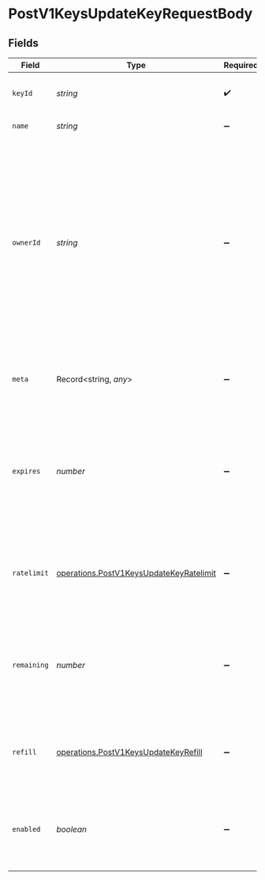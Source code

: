 # PostV1KeysUpdateKeyRequestBody


## Fields

| Field                                                                                                                                                                                                                     | Type                                                                                                                                                                                                                      | Required                                                                                                                                                                                                                  | Description                                                                                                                                                                                                               | Example                                                                                                                                                                                                                   |
| ------------------------------------------------------------------------------------------------------------------------------------------------------------------------------------------------------------------------- | ------------------------------------------------------------------------------------------------------------------------------------------------------------------------------------------------------------------------- | ------------------------------------------------------------------------------------------------------------------------------------------------------------------------------------------------------------------------- | ------------------------------------------------------------------------------------------------------------------------------------------------------------------------------------------------------------------------- | ------------------------------------------------------------------------------------------------------------------------------------------------------------------------------------------------------------------------- |
| `keyId`                                                                                                                                                                                                                   | *string*                                                                                                                                                                                                                  | :heavy_check_mark:                                                                                                                                                                                                        | The id of the key you want to modify                                                                                                                                                                                      | key_123                                                                                                                                                                                                                   |
| `name`                                                                                                                                                                                                                    | *string*                                                                                                                                                                                                                  | :heavy_minus_sign:                                                                                                                                                                                                        | The name of the key                                                                                                                                                                                                       | Customer X                                                                                                                                                                                                                |
| `ownerId`                                                                                                                                                                                                                 | *string*                                                                                                                                                                                                                  | :heavy_minus_sign:                                                                                                                                                                                                        | The id of the tenant associated with this key. Use whatever reference you have in your system to identify the tenant. When verifying the key, we will send this field back to you, so you know who is accessing your API. | user_123                                                                                                                                                                                                                  |
| `meta`                                                                                                                                                                                                                    | Record<string, *any*>                                                                                                                                                                                                     | :heavy_minus_sign:                                                                                                                                                                                                        | Any additional metadata you want to store with the key                                                                                                                                                                    | {"roles":["admin","user"],"stripeCustomerId":"cus_1234"}                                                                                                                                                                  |
| `expires`                                                                                                                                                                                                                 | *number*                                                                                                                                                                                                                  | :heavy_minus_sign:                                                                                                                                                                                                        | The unix timestamp in milliseconds when the key will expire. If this field is null or undefined, the key is not expiring.                                                                                                 | 0                                                                                                                                                                                                                         |
| `ratelimit`                                                                                                                                                                                                               | [operations.PostV1KeysUpdateKeyRatelimit](../../models/operations/postv1keysupdatekeyratelimit.md)                                                                                                                        | :heavy_minus_sign:                                                                                                                                                                                                        | Unkey comes with per-key ratelimiting out of the box. Set `null` to disable.                                                                                                                                              | {"type":"fast","limit":10,"refillRate":1,"refillInterval":60}                                                                                                                                                             |
| `remaining`                                                                                                                                                                                                               | *number*                                                                                                                                                                                                                  | :heavy_minus_sign:                                                                                                                                                                                                        | The number of requests that can be made with this key before it becomes invalid. Set `null` to disable.                                                                                                                   | 1000                                                                                                                                                                                                                      |
| `refill`                                                                                                                                                                                                                  | [operations.PostV1KeysUpdateKeyRefill](../../models/operations/postv1keysupdatekeyrefill.md)                                                                                                                              | :heavy_minus_sign:                                                                                                                                                                                                        | Unkey enables you to refill verifications for each key at regular intervals.                                                                                                                                              | {"interval":"daily","amount":100}                                                                                                                                                                                         |
| `enabled`                                                                                                                                                                                                                 | *boolean*                                                                                                                                                                                                                 | :heavy_minus_sign:                                                                                                                                                                                                        | Set if key is enabled or disabled. If disabled, the key cannot be used to verify.                                                                                                                                         | true                                                                                                                                                                                                                      |